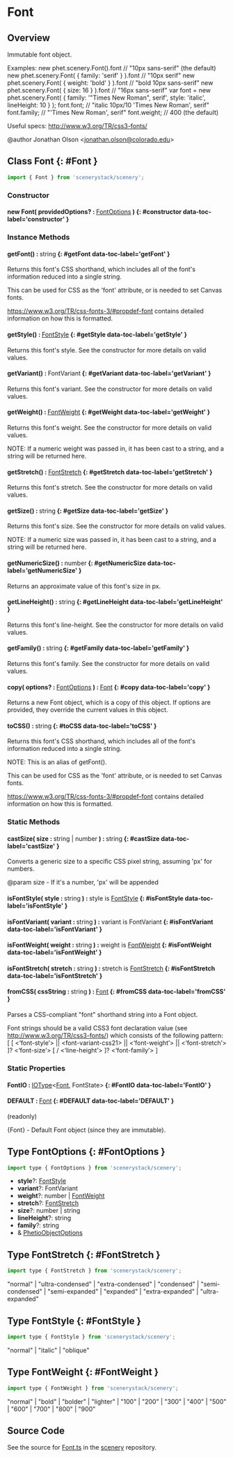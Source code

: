 # Font

## Overview

Immutable font object.

Examples:
new phet.scenery.Font().font                      // "10px sans-serif" (the default)
new phet.scenery.Font( { family: 'serif' } ).font // "10px serif"
new phet.scenery.Font( { weight: 'bold' } ).font  // "bold 10px sans-serif"
new phet.scenery.Font( { size: 16 } ).font        // "16px sans-serif"
var font = new phet.scenery.Font( {
  family: '"Times New Roman", serif',
  style: 'italic',
  lineHeight: 10
} );
font.font;                                   // "italic 10px/10 'Times New Roman', serif"
font.family;                                 // "'Times New Roman', serif"
font.weight;                                 // 400 (the default)

Useful specs:
http://www.w3.org/TR/css3-fonts/

@author Jonathan Olson &lt;jonathan.olson@colorado.edu&gt;

## Class Font {: #Font }


```js
import { Font } from 'scenerystack/scenery';
```
### Constructor

#### new Font( providedOptions? : <span style="font-weight: 400;">[FontOptions](../scenery/Font.md#FontOptions)</span> ) {: #constructor data-toc-label='constructor' }

### Instance Methods

#### getFont() : <span style="font-weight: 400;"><span style="color: hsla(calc(var(--md-hue) + 180deg),80%,40%,1);">string</span></span> {: #getFont data-toc-label='getFont' }

Returns this font's CSS shorthand, which includes all of the font's information reduced into a single string.

This can be used for CSS as the 'font' attribute, or is needed to set Canvas fonts.

https://www.w3.org/TR/css-fonts-3/#propdef-font contains detailed information on how this is formatted.

#### getStyle() : <span style="font-weight: 400;">[FontStyle](../scenery/Font.md#FontStyle)</span> {: #getStyle data-toc-label='getStyle' }

Returns this font's style. See the constructor for more details on valid values.

#### getVariant() : <span style="font-weight: 400;">FontVariant</span> {: #getVariant data-toc-label='getVariant' }

Returns this font's variant. See the constructor for more details on valid values.

#### getWeight() : <span style="font-weight: 400;">[FontWeight](../scenery/Font.md#FontWeight)</span> {: #getWeight data-toc-label='getWeight' }

Returns this font's weight. See the constructor for more details on valid values.

NOTE: If a numeric weight was passed in, it has been cast to a string, and a string will be returned here.

#### getStretch() : <span style="font-weight: 400;">[FontStretch](../scenery/Font.md#FontStretch)</span> {: #getStretch data-toc-label='getStretch' }

Returns this font's stretch. See the constructor for more details on valid values.

#### getSize() : <span style="font-weight: 400;"><span style="color: hsla(calc(var(--md-hue) + 180deg),80%,40%,1);">string</span></span> {: #getSize data-toc-label='getSize' }

Returns this font's size. See the constructor for more details on valid values.

NOTE: If a numeric size was passed in, it has been cast to a string, and a string will be returned here.

#### getNumericSize() : <span style="font-weight: 400;"><span style="color: hsla(calc(var(--md-hue) + 180deg),80%,40%,1);">number</span></span> {: #getNumericSize data-toc-label='getNumericSize' }

Returns an approximate value of this font's size in px.

#### getLineHeight() : <span style="font-weight: 400;"><span style="color: hsla(calc(var(--md-hue) + 180deg),80%,40%,1);">string</span></span> {: #getLineHeight data-toc-label='getLineHeight' }

Returns this font's line-height. See the constructor for more details on valid values.

#### getFamily() : <span style="font-weight: 400;"><span style="color: hsla(calc(var(--md-hue) + 180deg),80%,40%,1);">string</span></span> {: #getFamily data-toc-label='getFamily' }

Returns this font's family. See the constructor for more details on valid values.

#### copy( options? : <span style="font-weight: 400;">[FontOptions](../scenery/Font.md#FontOptions)</span> ) : <span style="font-weight: 400;">[Font](../scenery/Font.md)</span> {: #copy data-toc-label='copy' }

Returns a new Font object, which is a copy of this object. If options are provided, they override the current
values in this object.

#### toCSS() : <span style="font-weight: 400;"><span style="color: hsla(calc(var(--md-hue) + 180deg),80%,40%,1);">string</span></span> {: #toCSS data-toc-label='toCSS' }

Returns this font's CSS shorthand, which includes all of the font's information reduced into a single string.

NOTE: This is an alias of getFont().

This can be used for CSS as the 'font' attribute, or is needed to set Canvas fonts.

https://www.w3.org/TR/css-fonts-3/#propdef-font contains detailed information on how this is formatted.

### Static Methods

#### castSize( size : <span style="font-weight: 400;"><span style="color: hsla(calc(var(--md-hue) + 180deg),80%,40%,1);">string</span> | <span style="color: hsla(calc(var(--md-hue) + 180deg),80%,40%,1);">number</span></span> ) : <span style="font-weight: 400;"><span style="color: hsla(calc(var(--md-hue) + 180deg),80%,40%,1);">string</span></span> {: #castSize data-toc-label='castSize' }

Converts a generic size to a specific CSS pixel string, assuming 'px' for numbers.

@param size - If it's a number, 'px' will be appended

#### isFontStyle( style : <span style="font-weight: 400;"><span style="color: hsla(calc(var(--md-hue) + 180deg),80%,40%,1);">string</span></span> ) : <span style="font-weight: 400;">style is [FontStyle](../scenery/Font.md#FontStyle)</span> {: #isFontStyle data-toc-label='isFontStyle' }

#### isFontVariant( variant : <span style="font-weight: 400;"><span style="color: hsla(calc(var(--md-hue) + 180deg),80%,40%,1);">string</span></span> ) : <span style="font-weight: 400;">variant is FontVariant</span> {: #isFontVariant data-toc-label='isFontVariant' }

#### isFontWeight( weight : <span style="font-weight: 400;"><span style="color: hsla(calc(var(--md-hue) + 180deg),80%,40%,1);">string</span></span> ) : <span style="font-weight: 400;">weight is [FontWeight](../scenery/Font.md#FontWeight)</span> {: #isFontWeight data-toc-label='isFontWeight' }

#### isFontStretch( stretch : <span style="font-weight: 400;"><span style="color: hsla(calc(var(--md-hue) + 180deg),80%,40%,1);">string</span></span> ) : <span style="font-weight: 400;">stretch is [FontStretch](../scenery/Font.md#FontStretch)</span> {: #isFontStretch data-toc-label='isFontStretch' }

#### fromCSS( cssString : <span style="font-weight: 400;"><span style="color: hsla(calc(var(--md-hue) + 180deg),80%,40%,1);">string</span></span> ) : <span style="font-weight: 400;">[Font](../scenery/Font.md)</span> {: #fromCSS data-toc-label='fromCSS' }

Parses a CSS-compliant "font" shorthand string into a Font object.

Font strings should be a valid CSS3 font declaration value (see http://www.w3.org/TR/css3-fonts/) which consists
of the following pattern:
  [ [ &lt;‘font-style’&gt; || &lt;font-variant-css21&gt; || &lt;‘font-weight’&gt; || &lt;‘font-stretch’&gt; ]? &lt;‘font-size’&gt;
  [ / &lt;‘line-height’&gt; ]? &lt;‘font-family’&gt; ]

### Static Properties

#### FontIO : <span style="font-weight: 400;">[IOType](../tandem/IOType.md)&lt;[Font](../scenery/Font.md), FontState&gt;</span> {: #FontIO data-toc-label='FontIO' }

#### DEFAULT : <span style="font-weight: 400;">[Font](../scenery/Font.md)</span> {: #DEFAULT data-toc-label='DEFAULT' }

(readonly)

{Font} - Default Font object (since they are immutable).



## Type FontOptions {: #FontOptions }


```js
import type { FontOptions } from 'scenerystack/scenery';
```


- **style**?: [FontStyle](../scenery/Font.md#FontStyle)
- **variant**?: FontVariant
- **weight**?: <span style="color: hsla(calc(var(--md-hue) + 180deg),80%,40%,1);">number</span> | [FontWeight](../scenery/Font.md#FontWeight)
- **stretch**?: [FontStretch](../scenery/Font.md#FontStretch)
- **size**?: <span style="color: hsla(calc(var(--md-hue) + 180deg),80%,40%,1);">number</span> | <span style="color: hsla(calc(var(--md-hue) + 180deg),80%,40%,1);">string</span>
- **lineHeight**?: <span style="color: hsla(calc(var(--md-hue) + 180deg),80%,40%,1);">string</span>
- **family**?: <span style="color: hsla(calc(var(--md-hue) + 180deg),80%,40%,1);">string</span>
- &amp; [PhetioObjectOptions](../tandem/PhetioObject.md#PhetioObjectOptions)




## Type FontStretch {: #FontStretch }


```js
import type { FontStretch } from 'scenerystack/scenery';
```


"normal" | "ultra-condensed" | "extra-condensed" | "condensed" | "semi-condensed" | "semi-expanded" | "expanded" | "extra-expanded" | "ultra-expanded"



## Type FontStyle {: #FontStyle }


```js
import type { FontStyle } from 'scenerystack/scenery';
```


"normal" | "italic" | "oblique"



## Type FontWeight {: #FontWeight }


```js
import type { FontWeight } from 'scenerystack/scenery';
```


"normal" | "bold" | "bolder" | "lighter" | "100" | "200" | "300" | "400" | "500" | "600" | "700" | "800" | "900"



## Source Code

See the source for [Font.ts](https://github.com/phetsims/scenery/blob/main/js/util/Font.ts) in the [scenery](https://github.com/phetsims/scenery) repository.
